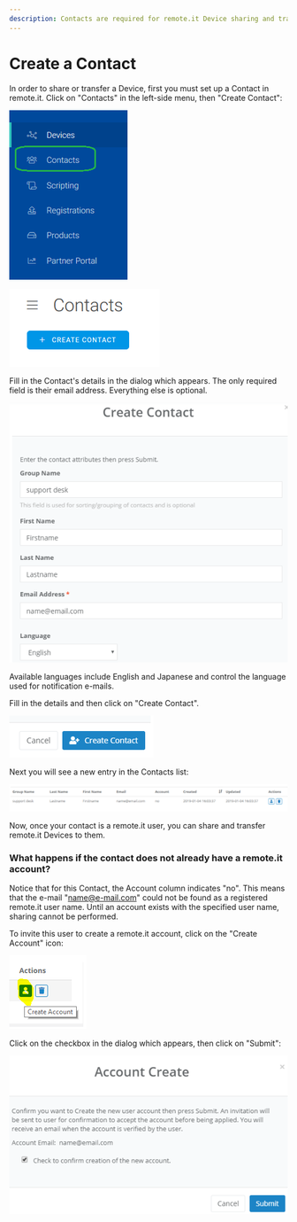 ```yaml
---
description: Contacts are required for remote.it Device sharing and transfer.
---
```


# Create a Contact

In order to share or transfer a Device, first you must set up a Contact in remote.it. Click on "Contacts" in the left-side menu, then "Create Contact":

![](../../.gitbook/assets/image%20%28172%29.png)

![](../../.gitbook/assets/image%20%28205%29.png)

Fill in the Contact's details in the dialog which appears.  The only required field is their email address. Everything else is optional.

![](../../.gitbook/assets/image%20%2853%29.png)

Available languages include English and Japanese and control the language used for notification e-mails.

Fill in the details and then click on "Create Contact".  

![](../../.gitbook/assets/image%20%28104%29.png)

Next you will see a new entry in the Contacts list:

![](../../.gitbook/assets/image%20%2846%29.png)

Now, once your contact is a remote.it user, you can share and transfer remote.it Devices to them.

### What happens if the contact does not already have a remote.it account?

Notice that for this Contact, the Account column indicates "no".  This means that the e-mail "name@e-mail.com" could not be found as a registered remote.it user name.  Until an account exists with the specified user name, sharing cannot be performed.

To invite this user to create a remote.it account, click on the "Create Account" icon:

![](../../.gitbook/assets/image%20%2834%29.png)

Click on the checkbox in the dialog which appears, then click on "Submit":

![](../../.gitbook/assets/image%20%2890%29.png)


